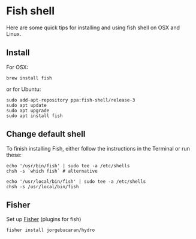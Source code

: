 # Fish shell

Here are some quick tips for installing and using fish shell on OSX and Linux.

## Install

For OSX:

```
brew install fish
```

or for Ubuntu:

```
sudo add-apt-repository ppa:fish-shell/release-3
sudo apt update
sudo apt upgrade
sudo apt install fish
```

## Change default shell

To finish installing Fish, either follow the instructions in the Terminal or run these:

```
echo '/usr/bin/fish' | sudo tee -a /etc/shells
chsh -s `which fish` # alternative
```

```
echo '/usr/local/bin/fish' | sudo tee -a /etc/shells
chsh -s /usr/local/bin/fish
```

## Fisher

Set up [Fisher](https://github.com/jorgebucaran/fisher#install) (plugins for fish)

```
fisher install jorgebucaran/hydro 
```
